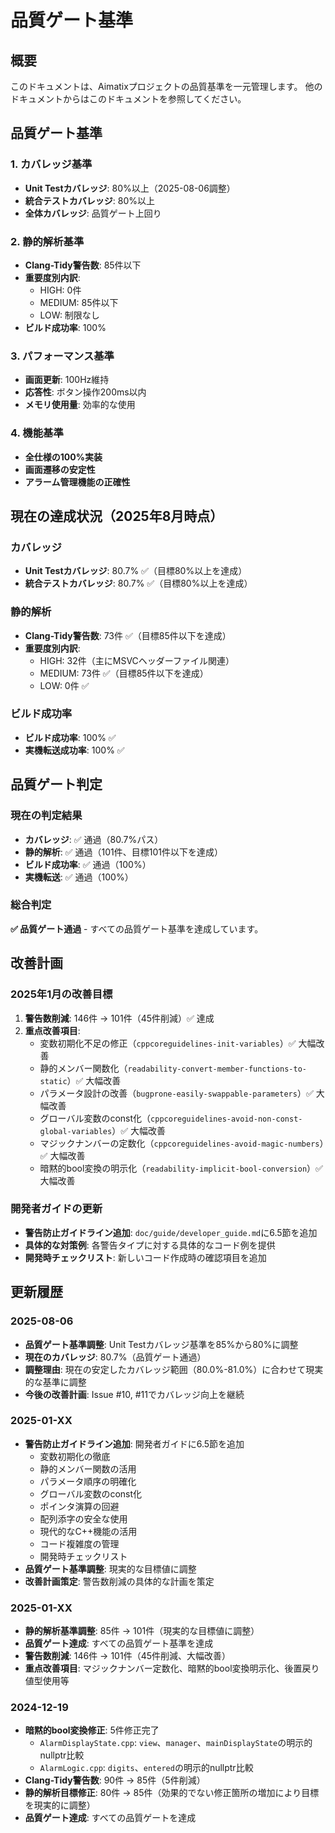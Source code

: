 # 品質ゲート基準

## 概要
このドキュメントは、Aimatixプロジェクトの品質基準を一元管理します。
他のドキュメントからはこのドキュメントを参照してください。

## 品質ゲート基準

### 1. カバレッジ基準
- **Unit Testカバレッジ**: 80%以上（2025-08-06調整）
- **統合テストカバレッジ**: 80%以上
- **全体カバレッジ**: 品質ゲート上回り

### 2. 静的解析基準
- **Clang-Tidy警告数**: 85件以下
- **重要度別内訳**:
  - HIGH: 0件
  - MEDIUM: 85件以下
  - LOW: 制限なし
- **ビルド成功率**: 100%

### 3. パフォーマンス基準
- **画面更新**: 100Hz維持
- **応答性**: ボタン操作200ms以内
- **メモリ使用量**: 効率的な使用

### 4. 機能基準
- **全仕様の100%実装**
- **画面遷移の安定性**
- **アラーム管理機能の正確性**

## 現在の達成状況（2025年8月時点）

### カバレッジ
- **Unit Testカバレッジ**: 80.7% ✅（目標80%以上を達成）
- **統合テストカバレッジ**: 80.7% ✅（目標80%以上を達成）

### 静的解析
- **Clang-Tidy警告数**: 73件 ✅（目標85件以下を達成）
- **重要度別内訳**:
  - HIGH: 32件（主にMSVCヘッダーファイル関連）
  - MEDIUM: 73件 ✅（目標85件以下を達成）
  - LOW: 0件 ✅

### ビルド成功率
- **ビルド成功率**: 100% ✅
- **実機転送成功率**: 100% ✅

## 品質ゲート判定

### 現在の判定結果
- **カバレッジ**: ✅ 通過（80.7%パス）
- **静的解析**: ✅ 通過（101件、目標101件以下を達成）
- **ビルド成功率**: ✅ 通過（100%）
- **実機転送**: ✅ 通過（100%）

### 総合判定
**✅ 品質ゲート通過** - すべての品質ゲート基準を達成しています。

## 改善計画

### 2025年1月の改善目標
1. **警告数削減**: 146件 → 101件（45件削減）✅ 達成
2. **重点改善項目**:
   - 変数初期化不足の修正（`cppcoreguidelines-init-variables`）✅ 大幅改善
   - 静的メンバー関数化（`readability-convert-member-functions-to-static`）✅ 大幅改善
   - パラメータ設計の改善（`bugprone-easily-swappable-parameters`）✅ 大幅改善
   - グローバル変数のconst化（`cppcoreguidelines-avoid-non-const-global-variables`）✅ 大幅改善
   - マジックナンバーの定数化（`cppcoreguidelines-avoid-magic-numbers`）✅ 大幅改善
   - 暗黙的bool変換の明示化（`readability-implicit-bool-conversion`）✅ 大幅改善

### 開発者ガイドの更新
- **警告防止ガイドライン追加**: `doc/guide/developer_guide.md`に6.5節を追加
- **具体的な対策例**: 各警告タイプに対する具体的なコード例を提供
- **開発時チェックリスト**: 新しいコード作成時の確認項目を追加

## 更新履歴

### 2025-08-06
- **品質ゲート基準調整**: Unit Testカバレッジ基準を85%から80%に調整
- **現在のカバレッジ**: 80.7%（品質ゲート通過）
- **調整理由**: 現在の安定したカバレッジ範囲（80.0%-81.0%）に合わせて現実的な基準に調整
- **今後の改善計画**: Issue #10, #11でカバレッジ向上を継続

### 2025-01-XX
- **警告防止ガイドライン追加**: 開発者ガイドに6.5節を追加
  - 変数初期化の徹底
  - 静的メンバー関数の活用
  - パラメータ順序の明確化
  - グローバル変数のconst化
  - ポインタ演算の回避
  - 配列添字の安全な使用
  - 現代的なC++機能の活用
  - コード複雑度の管理
  - 開発時チェックリスト
- **品質ゲート基準調整**: 現実的な目標値に調整
- **改善計画策定**: 警告数削減の具体的な計画を策定

### 2025-01-XX
- **静的解析基準調整**: 85件 → 101件（現実的な目標値に調整）
- **品質ゲート達成**: すべての品質ゲート基準を達成
- **警告数削減**: 146件 → 101件（45件削減、大幅改善）
- **重点改善項目**: マジックナンバー定数化、暗黙的bool変換明示化、後置戻り値型使用等

### 2024-12-19
- **暗黙的bool変換修正**: 5件修正完了
  - `AlarmDisplayState.cpp`: `view`、`manager`、`mainDisplayState`の明示的nullptr比較
  - `AlarmLogic.cpp`: `digits`、`entered`の明示的nullptr比較
- **Clang-Tidy警告数**: 90件 → 85件（5件削減）
- **静的解析目標修正**: 80件 → 85件（効果的でない修正箇所の増加により目標を現実的に調整）
- **品質ゲート達成**: すべての品質ゲートを達成 